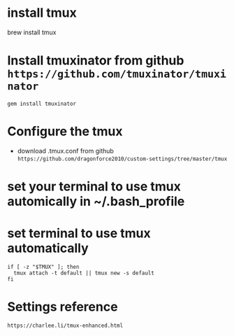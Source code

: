 # install tmux
brew install tmux

# Install tmuxinator from github `https://github.com/tmuxinator/tmuxinator`
`gem install tmuxinator`

# Configure the tmux
- download .tmux.conf from github `https://github.com/dragonforce2010/custom-settings/tree/master/tmux`

# set your terminal to use tmux automically in ~/.bash_profile
# set terminal to use tmux automatically
```
if [ -z "$TMUX" ]; then
  tmux attach -t default || tmux new -s default
fi
```


# Settings reference
`https://charlee.li/tmux-enhanced.html`


